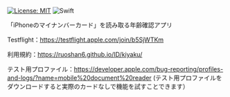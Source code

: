 [![License: MIT](https://img.shields.io/badge/License-MIT-yellow.svg)](https://opensource.org/licenses/MIT) ![Swift](https://custom-icon-badges.herokuapp.com/badge/Swift-F05138.svg?logo=Swift&logoColor=white)


「iPhoneのマイナンバーカード」を読み取る年齢確認アプリ

Testflight：https://testflight.apple.com/join/b5SjWTKm

利用規約：https://ruoshan6.github.io/ID/kiyaku/

テスト用プロファイル：https://developer.apple.com/bug-reporting/profiles-and-logs/?name=mobile%20document%20reader
(テスト用プロファイルをダウンロードすると実際のカードなしで機能を試すことできます）
